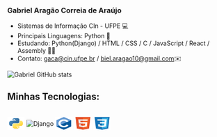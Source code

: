 ### Gabriel Aragão Correia de Araújo
- Sistemas de Informação CIn - UFPE 💻
- Principais Linguagens: Python 🐍
- Estudando: Python(Django) / HTML / CSS / C / JavaScript / React / Assembly 👨‍💻
- Contato: <gaca@cin.ufpe.br> / <biel.aragao10@gmail.com>✉️

![Gabriel GitHub stats](https://github-readme-stats.vercel.app/api?username=gabrielaragao01&show_icons=true&theme=dracula)

## Minhas Tecnologias: 
<div style="display: invisible_block"><br/>
  <img align="center" alt="Python" height="30" width="40" src="https://raw.githubusercontent.com/devicons/devicon/master/icons/python/python-original.svg">
  <img align="center" alt="Django" height="30" width="40" src="https://cdn.jsdelivr.net/gh/devicons/devicon/icons/django/django-plain.svg">
  <img align="center" alt="C" height="30" width="40" src="https://raw.githubusercontent.com/devicons/devicon/master/icons/c/c-original.svg">
  <img align="center" alt="HTML" height="30" width="40" src="https://raw.githubusercontent.com/devicons/devicon/master/icons/html5/html5-original.svg">
  <img align="center" alt="CSS" height="30" width="40" src="https://raw.githubusercontent.com/devicons/devicon/master/icons/css3/css3-original.svg">
  
</div><br/>

